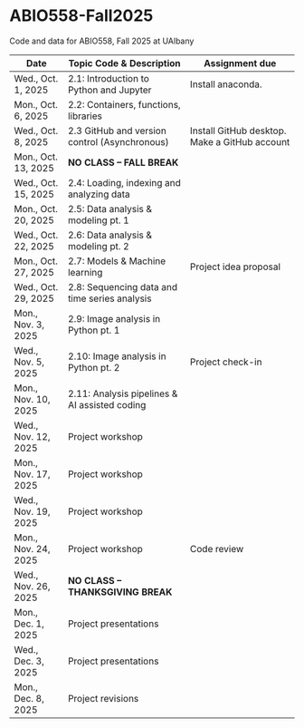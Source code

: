 # ABIO558-Fall2025
Code and data for ABIO558, Fall 2025 at UAlbany

| Date               | Topic Code & Description                                | Assignment due |
|--------------------|---------------------------------------------------------|-----------------------------------------------|
| Wed., Oct. 1, 2025 | 2.1: Introduction to Python and Jupyter                 |Install anaconda.          |
| Mon., Oct. 6, 2025 | 2.2: Containers, functions, libraries                   |             |
| Wed., Oct. 8, 2025 | 2.3 GitHub and version control (Asynchronous)           | Install GitHub desktop. Make a GitHub account |
| Mon., Oct. 13, 2025| **NO CLASS – FALL BREAK**                               |             |
| Wed., Oct. 15, 2025| 2.4: Loading, indexing and analyzing data               |             |
| Mon., Oct. 20, 2025| 2.5: Data analysis & modeling pt. 1                     |             |
| Wed., Oct. 22, 2025| 2.6: Data analysis & modeling pt. 2                     |             |
| Mon., Oct. 27, 2025| 2.7: Models & Machine learning                          |Project idea proposal|
| Wed., Oct. 29, 2025| 2.8: Sequencing data and time series analysis           |             |
| Mon., Nov. 3, 2025 | 2.9: Image analysis in Python pt. 1                     |             |
| Wed., Nov. 5, 2025 | 2.10: Image analysis in Python pt. 2                    |Project check-in|
| Mon., Nov. 10, 2025| 2.11: Analysis pipelines & AI assisted coding           |             |
| Wed., Nov. 12, 2025| Project workshop                                        |             |
| Mon., Nov. 17, 2025| Project workshop                                        |             |
| Wed., Nov. 19, 2025| Project workshop                                        |             |
| Mon., Nov. 24, 2025| Project workshop                                        |Code review  |
| Wed., Nov. 26, 2025| **NO CLASS – THANKSGIVING BREAK**                       |             |
| Mon., Dec. 1, 2025 | Project presentations                                   |             |
| Wed., Dec. 3, 2025 | Project presentations                                   |             |
| Mon., Dec. 8, 2025 | Project revisions                                       |             |
